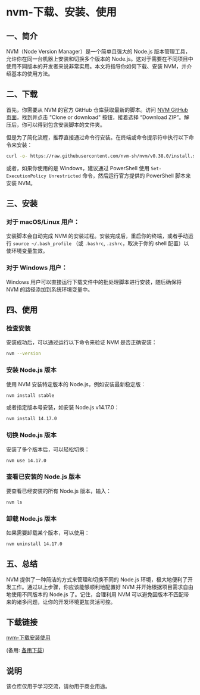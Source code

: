 # nvm-下载、安装、使用

## 一、简介

NVM（Node Version Manager）是一个简单且强大的 Node.js 版本管理工具，允许你在同一台机器上安装和切换多个版本的 Node.js。这对于需要在不同项目中使用不同版本的开发者来说非常实用。本文将指导你如何下载、安装 NVM，并介绍基本的使用方法。

## 二、下载

首先，你需要从 NVM 的官方 GitHub 仓库获取最新的脚本。访问 [NVM GitHub 页面](https://github.com/nvm-sh/nvm)，找到并点击 "Clone or download" 按钮，接着选择 “Download ZIP”。解压后，你可以得到包含安装脚本的文件夹。

但是为了简化流程，推荐直接通过命令行安装。在终端或命令提示符中执行以下命令来安装：

```bash
curl -o- https://raw.githubusercontent.com/nvm-sh/nvm/v0.38.0/install.sh | bash
```

或者，如果你使用的是 Windows，建议通过 PowerShell 使用 `Set-ExecutionPolicy Unrestricted` 命令，然后运行官方提供的 PowerShell 脚本来安装 NVM。

## 三、安装

### 对于 macOS/Linux 用户：

安装脚本会自动完成 NVM 的安装过程。安装完成后，重启你的终端，或者手动运行 `source ~/.bash_profile` （或 `.bashrc`, `.zshrc`，取决于你的 shell 配置）以使环境变量生效。

### 对于 Windows 用户：

Windows 用户可以直接运行下载文件中的批处理脚本进行安装，随后确保将 NVM 的路径添加到系统环境变量中。

## 四、使用

### 检查安装

安装成功后，可以通过运行以下命令来验证 NVM 是否正确安装：

```bash
nvm --version
```

### 安装 Node.js 版本

使用 NVM 安装特定版本的 Node.js，例如安装最新稳定版：

```bash
nvm install stable
```

或者指定版本号安装，如安装 Node.js v14.17.0：

```bash
nvm install 14.17.0
```

### 切换 Node.js 版本

安装了多个版本后，可以轻松切换：

```bash
nvm use 14.17.0
```

### 查看已安装的 Node.js 版本

要查看已经安装的所有 Node.js 版本，输入：

```bash
nvm ls
```

### 卸载 Node.js 版本

如果需要卸载某个版本，可以使用：

```bash
nvm uninstall 14.17.0
```

## 五、总结

NVM 提供了一种简洁的方式来管理和切换不同的 Node.js 环境，极大地便利了开发工作。通过以上步骤，你应该能够顺利地配置好 NVM 并开始根据项目需求自由地使用不同版本的 Node.js 了。记住，合理利用 NVM 可以避免因版本不匹配带来的诸多问题，让你的开发环境更加灵活可控。

## 下载链接
[nvm-下载安装使用](https://pan.quark.cn/s/bbe7ef6cc313) 

(备用: [备用下载](https://pan.baidu.com/s/1hoxR49YEqXpmdqLAQzINYQ?pwd=1234))

## 说明

该仓库仅用于学习交流，请勿用于商业用途。
